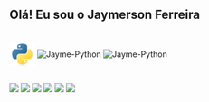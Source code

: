 ## Olá! Eu sou o Jaymerson Ferreira

<div style="display: inline_block"><br>
<!--   https://devicon.dev/ -->
  <img align="center" alt="Jayme-Python" height="45" width="45" src="https://raw.githubusercontent.com/devicons/devicon/master/icons/python/python-original.svg">
  <img align="center" alt="Jayme-Python" height="45" width="45" src="https://cdn.jsdelivr.net/gh/devicons/devicon/icons/postgresql/postgresql-plain.svg" />
  <img align="center" alt="Jayme-Python" height="45" width="45" src="https://cdn.jsdelivr.net/gh/devicons/devicon/icons/pandas/pandas-original.svg" />



</div>
  
  ##
 
<div> 
<!--   https://dev.to/envoy_/150-badges-for-github-pnk -->
  <a href = "mailto:jaymerson.ferreira.s@gmail.com"><img src="https://img.shields.io/badge/-Gmail-%23333?style=for-the-badge&logo=gmail&logoColor=white" target="_blank"></a>
  <a href="https://www.linkedin.com/in/jaymerson-ferreira/" target="_blank"><img src="https://img.shields.io/badge/-LinkedIn-%230077B5?style=for-the-badge&logo=linkedin&logoColor=white" target="_blank"></a> 
  <a href="https://instagram.com/jayme.json" target="_blank"><img src="https://img.shields.io/badge/-Instagram-%23E4405F?style=for-the-badge&logo=instagram&logoColor=white" target="_blank"></a>
  <a href="https://www.codewars.com/users/JaymersonFerreira" target="_blank"><img src="https://img.shields.io/badge/Codewars-B1361E?style=for-the-badge&logo=Codewars&logoColor=white" target="_blank"></a>
  <a href="[https://instagram.com/jayme.json](https://www.udemy.com/user/jaymerson-ferreira-da-silva/)" target="_blank"><img src="https://img.shields.io/badge/Udemy-EC5252?style=for-the-badge&logo=Udemy&logoColor=wh" target="_blank"></a>
  <a href="https://colab.research.google.com/" target="_blank"><img src="https://img.shields.io/badge/Colab-F9AB00?style=for-the-badge&logo=googlecolab&color=525252"></a>
  

</div>
